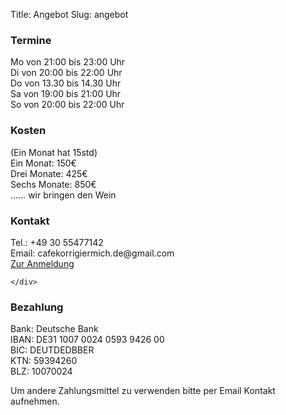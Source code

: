 Title: Angebot
Slug: angebot

<div class="row">
  <div class="col-sm-6">
    <div class="well angebot">
      <h3>Termine</h3>
      Mo von 21:00 bis 23:00 Uhr   <br />
      Di von 20:00 bis 22:00 Uhr   <br />
      Do von 13.30 bis 14.30 Uhr   <br />
      Sa von 19:00 bis 21:00 Uhr   <br />
      So von 20:00 bis 22:00 Uhr
    </div>
  </div>
  <div class="col-sm-6">
    <div class="well angebot">
      <h3>Kosten</h3>
      (Ein Monat hat 15std)                 <br />
      Ein Monat: 150€                       <br />
      Drei Monate: 425€                     <br />
      Sechs Monate: 850€                    <br />
      …… wir bringen den Wein
    </div>
  </div>
</div>

<div class="row">
  <div class="col-sm-6">
    <div class="well angebot">
      <h3>Kontakt</h3>
      Tel.: +49 30 55477142                 <br />
      Email: cafekorrigiermich.de@gmail.com <br />
      <!--Email: kristyn@cafekorrigiermich.de-->
      <a href="https://docs.google.com/forms/d/1PjwJznRcqfC9hji806pQO6KKjA6npjPyvXxiwiDmiug/viewform?usp=send_form" class="btn btn-success">Zur Anmeldung</a>
      <!--iframe src="https://docs.google.com/forms/d/1PjwJznRcqfC9hji806pQO6KKjA6npjPyvXxiwiDmiug/viewform?embedded=true" width="760" height="500" frameborder="0" marginheight="0" marginwidth="0">Loading...</iframe-->
      
    </div>
  </div>
  <div class="col-sm-6">
    <div class="well angebot">
      <h3>Bezahlung</h3>
      <p>
        Bank: Deutsche Bank                   <br />
        IBAN: DE31 1007 0024 0593 9426 00     <br />
        BIC: DEUTDEDBBER                      <br />
        KTN: 59394260                         <br />
        BLZ: 10070024                         <br />
      </p>
      <p>
        Um andere Zahlungsmittel zu verwenden bitte per Email Kontakt aufnehmen.
      </p>
    </div>
  </div>
</div>


